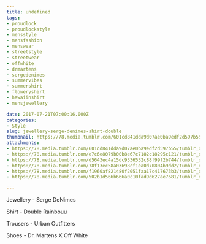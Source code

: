```yaml
---
title: undefined
tags:
- proudlock
- proudlockstyle
- mensstyle
- mensfashion
- menswear
- streetstyle
- streetwear
- offwhite
- drmartens
- sergedenimes
- summervibes
- summershirt
- floweryshirt
- hawaiinshirt
- mensjewellery

date: 2017-07-21T07:00:16.000Z
categories:
- Style
slug: jewellery-serge-denimes-shirt-double
thumbnail: https://78.media.tumblr.com/601cd841dda9d07ae0ba9edf2d597b55/tumblr_ote7zlPllE1rhrm24o1_540.jpg
attachments:
- https://78.media.tumblr.com/601cd841dda9d07ae0ba9edf2d597b55/tumblr_ote7zlPllE1rhrm24o1_1280.jpg
- https://78.media.tumblr.com/e7c6e8079b00b8e67c7182c18295c121/tumblr_ote7zlPllE1rhrm24o2_1280.jpg
- https://78.media.tumblr.com/d5643ec4a15dc9336532c88f99f2b744/tumblr_ote7zlPllE1rhrm24o3_1280.jpg
- https://78.media.tumblr.com/78f13ec58a03698cf1ea0d70804b9dd2/tumblr_ote7zlPllE1rhrm24o4_1280.jpg
- https://78.media.tumblr.com/f1960af821480f2051faa17c417673b3/tumblr_ote7zlPllE1rhrm24o6_1280.jpg
- https://78.media.tumblr.com/502b1d566b666a0c10fad9d627ae7681/tumblr_ote7zlPllE1rhrm24o5_1280.jpg

---
```


Jewellery - Serge DeNimes

  Shirt - Double Rainbouu

  Trousers - Urban Outfitters

  Shoes - Dr. Martens X Off White
